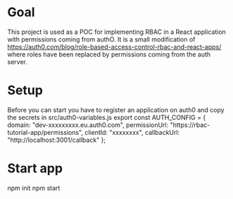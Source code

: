 # Goal

This project is used as a POC for implementing RBAC in a React application with permissions coming from authO.
It is a small modification of https://auth0.com/blog/role-based-access-control-rbac-and-react-apps/ where roles have been replaced by permissions coming from the auth server.

# Setup

Before you can start you have to register an application on auth0 and copy the secrets in src/auth0-variables.js
export const AUTH_CONFIG = {
	domain: "dev-xxxxxxxxx.eu.auth0.com",
	permissionUrl: "https://rbac-tutorial-app/permissions",
	clientId: "xxxxxxxx",
	callbackUrl: "http://localhost:3001/callback"
};

# Start app
npm init
npm start 